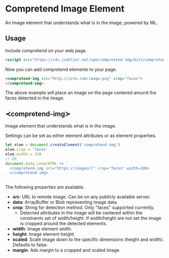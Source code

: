 # Compretend Image Element

An image element that understands what is in the image, powered by ML.

## Usage

Include compretend on your web page.

```html
<script src="https://cdn.jsdelivr.net/npm/compretend-img/dist/compretend-img.min.js"></script>
```
Now you can add compretend elements to your page.

```html
<compretend-img src="http://site.com/image.png" crop="faces">
</compretend-img>
```

The above example will place an image on the page centered around the faces detected in the image.

## ≺compretend-img≻

Image element that understands what is in the image.

Settings can be set as either element attributes or
as element properties.

```javascript
let elem = document.createElement('compretend-img')
elem.crop = 'faces'
elem.width = 320
// OR
document.body.innerHTML += `
  <compretend-img src="https://imageurl" crop="faces" width=100>
  </compretend-img>
`
```

The following properties are available.

* **src**: URL to remote image. Can be on any publicly available server.
* **data**: ArrayBuffer or Blob representing image data.
* **crop**: String for detection method. Only "faces" supported currently.
  * Detected attributes in the image will be centered within the
    constraints set of width/height. If width/height are not set
    the image is cropped around the detected elements.
* **width**: Image element width.
* **height**: Image element height.
* **scaled**: Scale image down to the specific dimensions (height and width). Defaults to false.
* **margin**: Ads margin to a cropped and scaled image.
